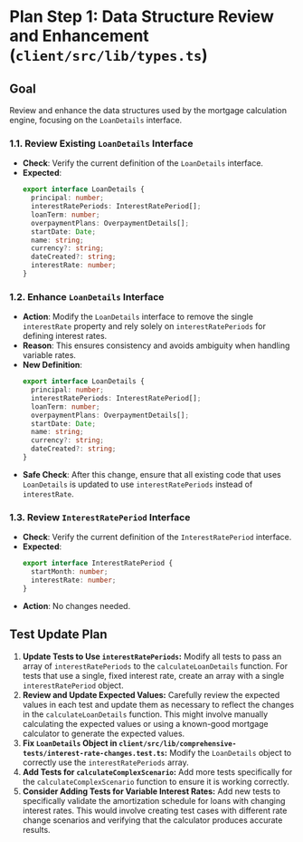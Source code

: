 # Plan Step 1: Data Structure Review and Enhancement (`client/src/lib/types.ts`)

## Goal
Review and enhance the data structures used by the mortgage calculation engine, focusing on the `LoanDetails` interface.

### 1.1. Review Existing `LoanDetails` Interface
- **Check**: Verify the current definition of the `LoanDetails` interface.
- **Expected**:
    ```typescript
    export interface LoanDetails {
      principal: number;
      interestRatePeriods: InterestRatePeriod[];
      loanTerm: number;
      overpaymentPlans: OverpaymentDetails[];
      startDate: Date;
      name: string;
      currency?: string;
      dateCreated?: string;
      interestRate: number;
    }
    ```

### 1.2. Enhance `LoanDetails` Interface
- **Action**: Modify the `LoanDetails` interface to remove the single `interestRate` property and rely solely on `interestRatePeriods` for defining interest rates.
- **Reason**: This ensures consistency and avoids ambiguity when handling variable rates.
- **New Definition**:
    ```typescript
    export interface LoanDetails {
      principal: number;
      interestRatePeriods: InterestRatePeriod[];
      loanTerm: number;
      overpaymentPlans: OverpaymentDetails[];
      startDate: Date;
      name: string;
      currency?: string;
      dateCreated?: string;
    }
    ```
- **Safe Check**: After this change, ensure that all existing code that uses `LoanDetails` is updated to use `interestRatePeriods` instead of `interestRate`.

### 1.3. Review `InterestRatePeriod` Interface
- **Check**: Verify the current definition of the `InterestRatePeriod` interface.
- **Expected**:
    ```typescript
    export interface InterestRatePeriod {
      startMonth: number;
      interestRate: number;
    }
    ```
- **Action**: No changes needed.

## Test Update Plan

1.  **Update Tests to Use `interestRatePeriods`:** Modify all tests to pass an array of `interestRatePeriods` to the `calculateLoanDetails` function. For tests that use a single, fixed interest rate, create an array with a single `interestRatePeriod` object.
2.  **Review and Update Expected Values:** Carefully review the expected values in each test and update them as necessary to reflect the changes in the `calculateLoanDetails` function. This might involve manually calculating the expected values or using a known-good mortgage calculator to generate the expected values.
3.  **Fix `LoanDetails` Object in `client/src/lib/comprehensive-tests/interest-rate-changes.test.ts`:** Modify the `LoanDetails` object to correctly use the `interestRatePeriods` array.
4.  **Add Tests for `calculateComplexScenario`:** Add more tests specifically for the `calculateComplexScenario` function to ensure it is working correctly.
5.  **Consider Adding Tests for Variable Interest Rates:** Add new tests to specifically validate the amortization schedule for loans with changing interest rates. This would involve creating test cases with different rate change scenarios and verifying that the calculator produces accurate results.